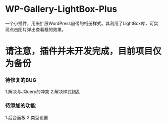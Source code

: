 # WP-Gallery-LightBox-Plus
一个小插件，用来扩展WordPress自带的相册样式。其利用了LightBox库，可实现点击图片弹出查看框的效果。
# 请注意，插件并未开发完成，目前项目仅为备份
### 待修复的BUG
1.解决与JQuery的冲突
2.解决样式错乱
### 待添加的功能
1.后台面板
2.类型设置